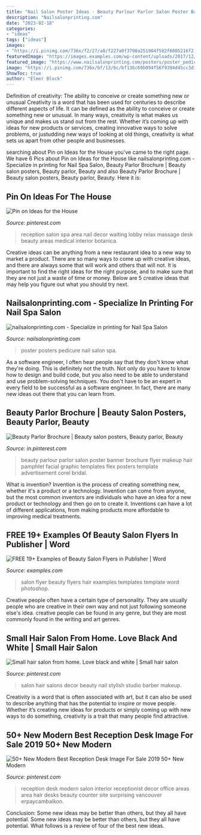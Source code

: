```yaml
---
title: "Nail Salon Poster Ideas - Beauty Parlour Parlor Salon Poster Banner Brochure Flyer Makeup Hair Pamphlet Facial Graphic Templates Flex Posters Template Advertisement Corel Bridal"
description: "Nailsalonprinting.com"
date: "2023-02-18"
categories:
- "ideas"
tags: ["ideas"]
images:
- "https://i.pinimg.com/736x/f2/27/a0/f227a0f3798a251904f582f6805216f2.jpg"
featuredImage: "https://images.examples.com/wp-content/uploads/2017/12/Fashion-Beauty-Salon-Flyer.jpg"
featured_image: "https://www.nailsalonprinting.com/posters/poster_pedicure/posters_pedicure/posters_pedicure3.jpg"
image: "https://i.pinimg.com/736x/bf/13/6c/bf136c69b094f56f9394d45cc3d1ec64--lobby-reception-reception-areas.jpg"
ShowToc: true
author: "Elmer Block"
---
```



Definition of creativity: The ability to conceive or create something new or unusual
Creativity is a word that has been used for centuries to describe different aspects of life. It can be defined as the ability to conceive or create something new or unusual. In many ways, creativity is what makes us unique and makes us stand out from the rest. Whether it’s coming up with ideas for new products or services, creating innovative ways to solve problems, or justudding new ways of looking at old things, creativity is what sets us apart from other people and businesses.

	

		
searching about Pin on Ideas for the House you've came to the right page. We have 6 Pics about Pin on Ideas for the House like nailsalonprinting.com - Specialize in printing for Nail Spa Salon, Beauty Parlor Brochure | Beauty salon posters, Beauty parlor, Beauty and also Beauty Parlor Brochure | Beauty salon posters, Beauty parlor, Beauty. Here it is:
		
    
## Pin On Ideas For The House

<img loading=lazy src="https://i.pinimg.com/736x/bf/13/6c/bf136c69b094f56f9394d45cc3d1ec64--lobby-reception-reception-areas.jpg" onerror="this.onerror=null;this.src='https://tse1.mm.bing.net/th?id=OIP.aYFDcNnEBGbryumPqlgnTAHaHA&amp;pid=15.1';" alt="Pin on Ideas for the House">

_Source: pinterest.com_

>reception salon spa area nail decor waiting lobby relax massage desk beauty areas medical interior botanica. 

	

Creative ideas can be anything from a new restaurant idea to a new way to market a product. There are so many ways to come up with creative ideas, and there are always some that will work and others that will not. It is important to find the right ideas for the right purpose, and to make sure that they are not just a waste of time or money. Below are 5 creative ideas that may help you figure out what you should try next.

    
## Nailsalonprinting.com - Specialize In Printing For Nail Spa Salon

<img loading=lazy src="https://www.nailsalonprinting.com/posters/poster_pedicure/posters_pedicure/posters_pedicure3.jpg" onerror="this.onerror=null;this.src='https://tse2.mm.bing.net/th?id=OIP.yK7EMdUxEXRyDnJP5F7HlwHaLH&amp;pid=15.1';" alt="nailsalonprinting.com - Specialize in printing for Nail Spa Salon">

_Source: nailsalonprinting.com_

>poster posters pedicure nail salon spa. 

	

As a software engineer, I often hear people say that they don't know what they're doing. This is definitely not the truth. Not only do you have to know how to design and build code, but you also need to be able to understand and use problem-solving techniques. You don't have to be an expert in every field to be successful as a software engineer. In fact, there are many new ideas out there that you can learn from.

    
## Beauty Parlor Brochure | Beauty Salon Posters, Beauty Parlor, Beauty

<img loading=lazy src="https://i.pinimg.com/736x/1b/e0/af/1be0afcb5b24ec383258189e998d8e04.jpg" onerror="this.onerror=null;this.src='https://tse1.mm.bing.net/th?id=OIP.y7kUzVelBUJ0RUaFDlRreAHaKe&amp;pid=15.1';" alt="Beauty Parlor Brochure | Beauty salon posters, Beauty parlor, Beauty">

_Source: in.pinterest.com_

>beauty parlour parlor salon poster banner brochure flyer makeup hair pamphlet facial graphic templates flex posters template advertisement corel bridal. 

	

What is invention?
Invention is the process of creating something new, whether it's a product or a technology. Invention can come from anyone, but the most common inventors are individuals who have an idea for a new product or technology and then go on to create it. Inventions can have a lot of different applications, from making products more affordable to improving medical treatments.

    
## FREE 19+ Examples Of Beauty Salon Flyers In Publisher | Word

<img loading=lazy src="https://images.examples.com/wp-content/uploads/2017/12/Fashion-Beauty-Salon-Flyer.jpg" onerror="this.onerror=null;this.src='https://tse3.mm.bing.net/th?id=OIP.3TS8nr2ZmGIcaf6aoWRoaAHaKn&amp;pid=15.1';" alt="FREE 19+ Examples of Beauty Salon Flyers in Publisher | Word">

_Source: examples.com_

>salon flyer beauty flyers hair examples templates template word photoshop. 

	

Creative people often have a certain type of personality. They are usually people who are creative in their own way and not just following someone else's idea. creative people can be found in any genre, but they are most commonly found in the writing and art genres.

    
## Small Hair Salon From Home. Love Black And White | Small Hair Salon

<img loading=lazy src="https://i.pinimg.com/736x/49/c1/94/49c194dd68f5944f6f6d3bdd1a268c81--black-and-white-salon-small-hair-salon.jpg" onerror="this.onerror=null;this.src='https://tse4.mm.bing.net/th?id=OIP.4kj6iLPhXqwnWboLcx8SzAAAAA&amp;pid=15.1';" alt="Small hair salon from home. Love black and white | Small hair salon">

_Source: pinterest.com_

>salon hair salons decor beauty nail stylish studio barber makeup. 

	

Creativity is a word that is often associated with art, but it can also be used to describe anything that has the potential to inspire or move people. Whether it’s creating new ideas for products or simply coming up with new ways to do something, creativity is a trait that many people find attractive.

    
## 50+ New Modern Best Reception Desk Image For Sale 2019 50+ New Modern

<img loading=lazy src="https://i.pinimg.com/736x/f2/27/a0/f227a0f3798a251904f582f6805216f2.jpg" onerror="this.onerror=null;this.src='https://tse4.mm.bing.net/th?id=OIP.F1g2UOGE6YtT9mjaX9-sIgHaJ3&amp;pid=15.1';" alt="50+ New Modern Best Reception Desk Image For Sale 2019 50+ New Modern">

_Source: pinterest.com_

>reception desk modern salon interior receptionist decor office areas area hair desks beauty counter site surprising vancouver erpaycambalkon. 

	

Conclusion: Some new ideas may be better than others, but they all have potential.
Some new ideas may be better than others, but they all have potential. What follows is a review of four of the best new ideas.

